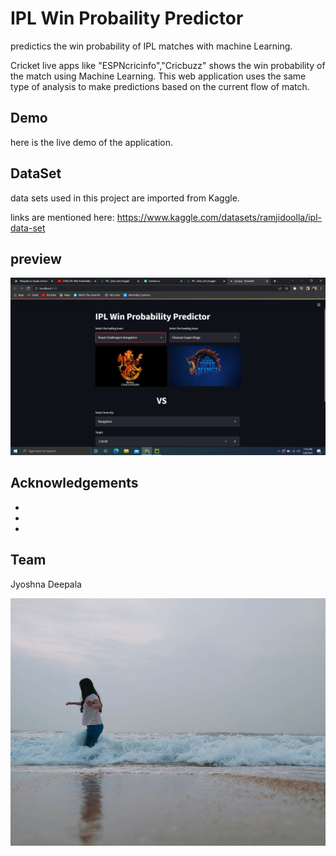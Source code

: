 # IPL Win Probaility Predictor

 
predictics the win probability of IPL matches with machine Learning.

Cricket live apps like "ESPNcricinfo","Cricbuzz" shows the win probability of the match using Machine Learning.
This web application uses the same type of analysis to make predictions based on the current flow of match.
## Demo

here is the live demo of the application.


## DataSet

data sets used in this project are imported from Kaggle.

links are mentioned here:
https://www.kaggle.com/datasets/ramjidoolla/ipl-data-set

## preview

![In a Bit :) ](ss.png)


## Acknowledgements

 - []( )
 - [ ]( )
 - [ ]( )

## Team

Jyoshna Deepala


![](me.jpg) 
